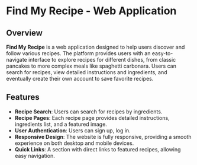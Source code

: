 # Find My Recipe - Web Application

## Overview

**Find My Recipe** is a web application designed to help users discover and follow various recipes. The platform provides users with an easy-to-navigate interface to explore recipes for different dishes, from classic pancakes to more complex meals like spaghetti carbonara. Users can search for recipes, view detailed instructions and ingredients, and eventually create their own account to save favorite recipes.

## Features

- **Recipe Search**: Users can search for recipes by ingredients.
- **Recipe Pages**: Each recipe page provides detailed instructions, ingredients list, and a featured image.
- **User Authentication**: Users can sign up, log in.
- **Responsive Design**: The website is fully responsive, providing a smooth experience on both desktop and mobile devices.
- **Quick Links**: A section with direct links to featured recipes, allowing easy navigation.

